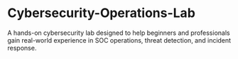 # Cybersecurity-Operations-Lab
A hands-on cybersecurity lab designed to help beginners and professionals gain real-world experience in SOC operations, threat detection, and incident response.
